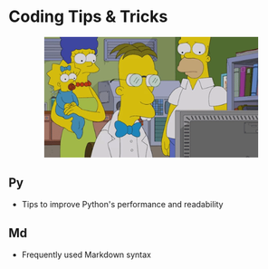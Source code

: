 # Coding Tips & Tricks

<div style="text-align: center;">
    <img width="75%" src="/img/prof.gif">
</div>

## Py
- Tips to improve Python's performance and readability

## Md
- Frequently used Markdown syntax

